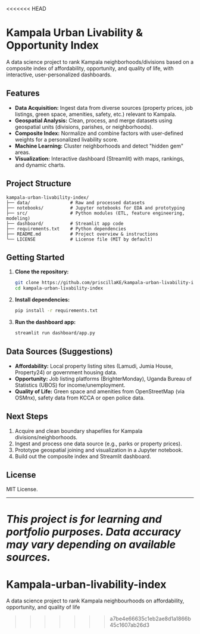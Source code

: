 <<<<<<< HEAD
# Kampala Urban Livability & Opportunity Index

A data science project to rank Kampala neighborhoods/divisions based on a composite index of affordability, opportunity, and quality of life, with interactive, user-personalized dashboards.

## Features

- **Data Acquisition:** Ingest data from diverse sources (property prices, job listings, green space, amenities, safety, etc.) relevant to Kampala.
- **Geospatial Analysis:** Clean, process, and merge datasets using geospatial units (divisions, parishes, or neighborhoods).
- **Composite Index:** Normalize and combine factors with user-defined weights for a personalized livability score.
- **Machine Learning:** Cluster neighborhoods and detect "hidden gem" areas.
- **Visualization:** Interactive dashboard (Streamlit) with maps, rankings, and dynamic charts.

## Project Structure

```
kampala-urban-livability-index/
├── data/               # Raw and processed datasets
├── notebooks/          # Jupyter notebooks for EDA and prototyping
├── src/                # Python modules (ETL, feature engineering, modeling)
├── dashboard/          # Streamlit app code
├── requirements.txt    # Python dependencies
├── README.md           # Project overview & instructions
└── LICENSE             # License file (MIT by default)
```

## Getting Started

1. **Clone the repository:**
   ```bash
   git clone https://github.com/priscillaKE/kampala-urban-livability-index.git
   cd kampala-urban-livability-index
   ```

2. **Install dependencies:**
   ```bash
   pip install -r requirements.txt
   ```

3. **Run the dashboard app:**
   ```bash
   streamlit run dashboard/app.py
   ```

## Data Sources (Suggestions)

- **Affordability:** Local property listing sites (Lamudi, Jumia House, Property24) or government housing data.
- **Opportunity:** Job listing platforms (BrighterMonday), Uganda Bureau of Statistics (UBOS) for income/unemployment.
- **Quality of Life:** Green space and amenities from OpenStreetMap (via OSMnx), safety data from KCCA or open police data.

## Next Steps

1. Acquire and clean boundary shapefiles for Kampala divisions/neighborhoods.
2. Ingest and process one data source (e.g., parks or property prices).
3. Prototype geospatial joining and visualization in a Jupyter notebook.
4. Build out the composite index and Streamlit dashboard.

## License

MIT License.

---

*This project is for learning and portfolio purposes. Data accuracy may vary depending on available sources.*
=======
# Kampala-urban-livability-index
A data science project to rank Kampala neighbourhoods on affordability, opportunity, and quality of life
>>>>>>> a7be4e66635c1eb2ae8d1a1866b45c1607ab26d3
